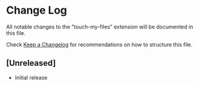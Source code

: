 # Change Log

All notable changes to the "touch-my-files" extension will be documented in this file.

Check [Keep a Changelog](http://keepachangelog.com/) for recommendations on how to structure this file.

## [Unreleased]

- Initial release